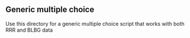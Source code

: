 ## Generic multiple choice

Use this directory for a generic multiple choice script that works with both RRR and BLBG data
